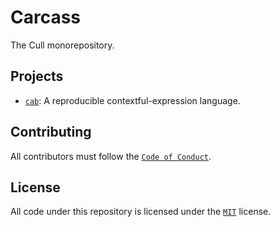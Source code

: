 # Carcass <!-- thank alcuin for the name -->

The Cull monorepository.

## Projects

- [`cab`](./cab): A reproducible contextful-expression language.

## Contributing

All contributors must follow the [`Code of Conduct`](./CODE_OF_CONDUCT.md).

## License

All code under this repository is licensed under the [`MIT`](./LICENSE.md) license.
